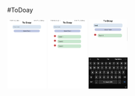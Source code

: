 #ToDoay


<img src="https://github.com/MuriEdu/ToDoay/blob/main/assets/Screenshot_20210705-170746_ToDoay.jpg" width="90" height="160" /> 
<img src="https://github.com/MuriEdu/ToDoay/blob/main/assets/Screenshot_20210705-170941_ToDoay.jpg" width="90" height="160" />
<img src="https://github.com/MuriEdu/ToDoay/blob/main/assets/SmartSelect_20210705-172053_Video%20Player.gif" width="90" height="160" />
